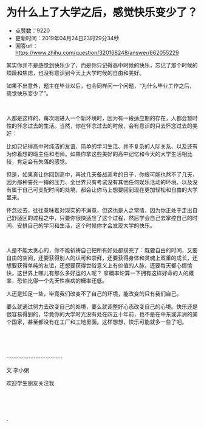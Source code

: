 # 为什么上了大学之后，感觉快乐变少了？
- 点赞数：9220
- 更新时间：2019年04月24日23时29分34秒
- 回答url：https://www.zhihu.com/question/320168248/answer/662055229
<body>
 <p data-pid="ckHiexdY">其实你并不是感觉到快乐少了，而是你只记得高中时候的快乐，忘记了那个时候的烦躁和焦虑，也没有意识到今天上大学时候的自由和美好。</p>
 <p data-pid="XMpJpHbo">如果不出意外，题主在毕业以后，也会同样问一个问题，“为什么毕业工作之后，感觉快乐变少了”。</p>
 <p class="ztext-empty-paragraph"><br></p>
 <p data-pid="E42oruVQ">人都是这样的，每次刚进入一个新环境时，因为有一段适应期的存在，人都会暂时性的怀念过去的生活。当然，你在怀念过去的时候，会有意识的只去怀念过去的美好：</p>
 <p data-pid="QqqTbbd8">比如只记得高中时纯洁的友谊、简单的学习生活、并不复杂的人际关系、以及还有为你着想的班主任和老师。如果你拿这些美好的高中记忆和今天的大学生活相比较，肯定会有失落的感觉。</p>
 <p data-pid="A-Xjyo9v">但是，如果真让你回到高中，再过几天备战高考的日子，你很可能也熬不了几天，因为那种誓死一搏的压力、全世界只有考试没有其他任何娱乐活动的环境、以及没有属于自己可支配时间的处境，都会让你马上想要回到现在更加轻松和自由的大学里来。</p>
 <p data-pid="o8wwatE8">怀念过去，往往意味着对现实的不满意，但这也是人之常情，因为你正处于走出自己舒适区的过程之中，只要你很快适应了这个过程，然后学会自己去掌控自己的时间、安排自己的学习和生活，这个时候你才会发现大学的快乐。</p>
 <p class="ztext-empty-paragraph"><br></p>
 <p data-pid="qvuYOERS">人是不能太贪心的，你不能祈祷自己把所有好处都捞完了：既要自由的时间，又要自由的空间，还要获得别人的认可和崇拜，还要获得身体和灵魂上双重的成长，还想要获得单纯的友谊，还想要获得世俗意义上有价值的人脉，还要每天都心情愉快，这世界上哪儿有那么多好运的人呢？ 拿概率论算一下拥有这样好命的人的概率，恐怕比得一个先天性疾病的概率还低。</p>
 <p data-pid="o5_teW_o">人还是知足一些，毕竟我们改变不了自己的环境，能改变的只有我们自己。</p>
 <p data-pid="3_VyMNg2">要么就通过努力去改变自己的处境，要么就调整好心态改变自己的心境。快乐还是很容易得到的，毕竟你的大学时光没有处在四五十年前，也不是在中东或非洲的某个国家，甚至都没有在工厂和工地里面。这样想想，快乐可能就多一些了吧。</p>
 <p class="ztext-empty-paragraph"><br></p>
 <p class="ztext-empty-paragraph"><br></p>
 <p data-pid="q2ZQmf7v">-----------------------</p>
 <p data-pid="qbxWPEFv">文 李小粥</p>
 <p data-pid="skGKic3l">欢迎学生朋友关注我</p>
 <p class="ztext-empty-paragraph"><br></p>
 <p class="ztext-empty-paragraph"><br></p>
 <p data-pid="PuIT7oSj">.</p>
</body>
